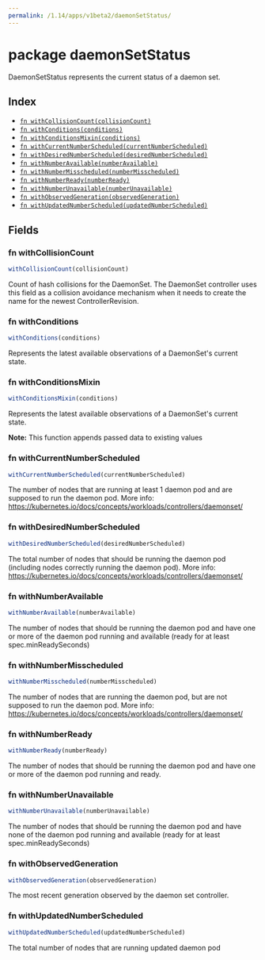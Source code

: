 ```yaml
---
permalink: /1.14/apps/v1beta2/daemonSetStatus/
---
```


# package daemonSetStatus

DaemonSetStatus represents the current status of a daemon set.

## Index

* [`fn withCollisionCount(collisionCount)`](#fn-withcollisioncount)
* [`fn withConditions(conditions)`](#fn-withconditions)
* [`fn withConditionsMixin(conditions)`](#fn-withconditionsmixin)
* [`fn withCurrentNumberScheduled(currentNumberScheduled)`](#fn-withcurrentnumberscheduled)
* [`fn withDesiredNumberScheduled(desiredNumberScheduled)`](#fn-withdesirednumberscheduled)
* [`fn withNumberAvailable(numberAvailable)`](#fn-withnumberavailable)
* [`fn withNumberMisscheduled(numberMisscheduled)`](#fn-withnumbermisscheduled)
* [`fn withNumberReady(numberReady)`](#fn-withnumberready)
* [`fn withNumberUnavailable(numberUnavailable)`](#fn-withnumberunavailable)
* [`fn withObservedGeneration(observedGeneration)`](#fn-withobservedgeneration)
* [`fn withUpdatedNumberScheduled(updatedNumberScheduled)`](#fn-withupdatednumberscheduled)

## Fields

### fn withCollisionCount

```ts
withCollisionCount(collisionCount)
```

Count of hash collisions for the DaemonSet. The DaemonSet controller uses this field as a collision avoidance mechanism when it needs to create the name for the newest ControllerRevision.

### fn withConditions

```ts
withConditions(conditions)
```

Represents the latest available observations of a DaemonSet's current state.

### fn withConditionsMixin

```ts
withConditionsMixin(conditions)
```

Represents the latest available observations of a DaemonSet's current state.

**Note:** This function appends passed data to existing values

### fn withCurrentNumberScheduled

```ts
withCurrentNumberScheduled(currentNumberScheduled)
```

The number of nodes that are running at least 1 daemon pod and are supposed to run the daemon pod. More info: https://kubernetes.io/docs/concepts/workloads/controllers/daemonset/

### fn withDesiredNumberScheduled

```ts
withDesiredNumberScheduled(desiredNumberScheduled)
```

The total number of nodes that should be running the daemon pod (including nodes correctly running the daemon pod). More info: https://kubernetes.io/docs/concepts/workloads/controllers/daemonset/

### fn withNumberAvailable

```ts
withNumberAvailable(numberAvailable)
```

The number of nodes that should be running the daemon pod and have one or more of the daemon pod running and available (ready for at least spec.minReadySeconds)

### fn withNumberMisscheduled

```ts
withNumberMisscheduled(numberMisscheduled)
```

The number of nodes that are running the daemon pod, but are not supposed to run the daemon pod. More info: https://kubernetes.io/docs/concepts/workloads/controllers/daemonset/

### fn withNumberReady

```ts
withNumberReady(numberReady)
```

The number of nodes that should be running the daemon pod and have one or more of the daemon pod running and ready.

### fn withNumberUnavailable

```ts
withNumberUnavailable(numberUnavailable)
```

The number of nodes that should be running the daemon pod and have none of the daemon pod running and available (ready for at least spec.minReadySeconds)

### fn withObservedGeneration

```ts
withObservedGeneration(observedGeneration)
```

The most recent generation observed by the daemon set controller.

### fn withUpdatedNumberScheduled

```ts
withUpdatedNumberScheduled(updatedNumberScheduled)
```

The total number of nodes that are running updated daemon pod